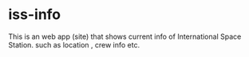 # iss-info
This is an web app (site) that shows current info of International Space Station. such as location , crew info etc.
